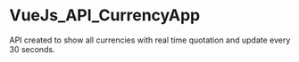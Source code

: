# VueJs_API_CurrencyApp
API created to show all currencies with real time quotation and update every 30 seconds.

